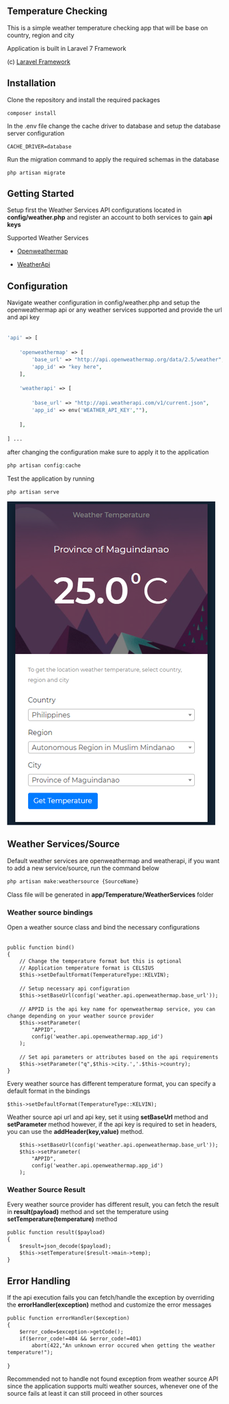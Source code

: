 ## Temperature Checking

This is a simple weather temperature checking app that will be base on country, region and city

Application is built in Laravel 7 Framework

(c) [Laravel Framework](https://github.com/laravel/laravel)

## Installation
Clone the repository and install the required packages
```
composer install
```

In the .env file change the cache driver to database and setup the database server configuration
```
CACHE_DRIVER=database
```
Run the migration command to apply the required schemas in the database
```
php artisan migrate
```

## Getting Started

Setup first the Weather Services API configurations located in **config/weather.php** and register an account to both services to gain **api keys**


Supported Weather Services
-  [Openweathermap](https://openweathermap.org/)

-  [WeatherApi](https://www.weatherapi.com/)

## Configuration
Navigate weather configuration in config/weather.php and setup the openweathermap api or any weather services supported and provide the url and api key

```php

'api' => [

	'openweathermap' => [
		'base_url' => "http://api.openweathermap.org/data/2.5/weather",
		'app_id' => "key here",
	],

	'weatherapi' => [

		'base_url' => "http://api.weatherapi.com/v1/current.json",
		'app_id' => env('WEATHER_API_KEY',""),
		
	],

] ...
```
after changing the configuration make sure to apply it to the application
```php
php artisan config:cache
```
Test the application by running
```php
php artisan serve
```

![Image Here](https://raw.githubusercontent.com/babojamo/temperature-check/master/public/images/sample.png)

  
## Weather Services/Source
Default weather services are openweathermap and weatherapi, if you want to add a new service/source, run the command below

```php
php artisan make:weathersource {SourceName}
```

Class file will be generated in **app/Temperature/WeatherServices** folder

### Weather source bindings
Open a weather source class and bind the necessary configurations
```

public function bind()
{
	// Change the temperature format but this is optional
	// Application temperature format is CELSIUS
	$this->setDefaultFormat(TemperatureType::KELVIN);
	
	// Setup necessary api configuration
	$this->setBaseUrl(config('weather.api.openweathermap.base_url'));

	// APPID is the api key name for openweathermap service, you can change depending on your weather source provider
	$this->setParameter(
		"APPID",
		config('weather.api.openweathermap.app_id')
	);
	
	// Set api parameters or attributes based on the api requirements
	$this->setParameter("q",$this->city.','.$this->country);
}
```

Every weather source has different temperature format, you can specify a default format in the bindings
```
$this->setDefaultFormat(TemperatureType::KELVIN);
```

  

Weather source api url and api key, set it using **setBaseUrl** method and **setParameter** method however, if the api key is required to set in headers, you can use the **addHeader(key,value)** method.

  

```
	$this->setBaseUrl(config('weather.api.openweathermap.base_url'));
	$this->setParameter(
		"APPID",
		config('weather.api.openweathermap.app_id')
	);
```

### Weather Source Result

Every weather source provider has different result, you can fetch the result in **result(payload)** method and set the temperature using **setTemperature(temperature)** method


```
public function result($payload)
{
	$result=json_decode($payload);
	$this->setTemperature($result->main->temp);
}
```

## Error Handling

If the api execution fails you can fetch/handle the exception by overriding the **errorHandler(exception)** method and customize the error messages

```
public function errorHandler($exception)
{
	$error_code=$exception->getCode();
	if($error_code!=404 && $error_code!=401)
		abort(422,"An unknown error occured when getting the weather temperature!");

}
```
Recommended not to handle not found exception from weather source API since the application supports multi weather sources, whenever one of the source fails at least it can still proceed in other sources
